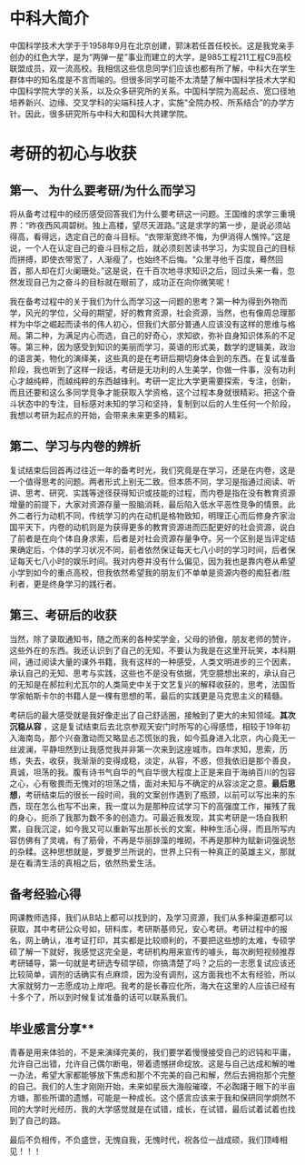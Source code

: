 # 中科大简介

中国科学技术大学于于1958年9月在北京创建，郭沫若任首任校长。这是我党亲手创办的红色大学，是为“两弹一星”事业而建立的大学，是985工程211工程C9高校联盟成员，双一流高校。我相信这些信息同学们应该也都有所了解，中科大在学生群体中的知名度是不言而喻的。但很多同学可能不太清楚了解中国科学技术大学和中国科学院大学的关系，以及众多研究所的关系。中国科学院为高起点、宽口径地培养新兴、边缘、交叉学科的尖端科技人才，实施“全院办校、所系结合”的办学方针。因此，很多研究所与中科大和国科大共建学院。

# 考研的初心与收获

## 第一、 为什么要考研/为什么而学习

将从备考过程中的经历感受回答我们为什么要考研这一问题。王国维的求学三重境界：“昨夜西风凋碧树。独上高楼，望尽天涯路。”这是求学的第一步，是说必须站得高，看得远，选定自己的奋斗目标。“衣带渐宽终不悔，为伊消得人憔悴。”这是说，一个人在认定自己的奋斗目标之后，就必须刻苦读书学习，为实现自己的目标而拼搏，即使衣带宽了，人渐瘦了，也始终不后悔。“众里寻他千百度，蓦然回首，那人却在灯火阑珊处。”这是说，在千百次地寻求知识之后，回过头来一看，忽然发现自己为之奋斗的目标就在眼前了，成功正在向你微笑呢！

我在备考过程中的关于我们为什么而学习这一问题的思考？第一种为得到外物而学，风光的学位，父母的期望，好的教育资源，社会资源，当然，也有像周总理那样为中华之崛起而读书的伟人初心，但我们大部分普通人应该没有这样的思维与格局。第二种，为满足内心而选，自己的好奇心，求知欲，弥补自身知识体系的不足等。第三种，因为感受到知识的美丽而学习，英语的形式美，数学的逻辑美，政治的语言美，物化的演绎美，这些真的是在考研后期切身体会到的东西。在复试准备阶段，我也听到了这样一段话，考研是无功利的人生美学，你做一件事，没有功利心才越纯粹，而越纯粹的东西越锋利。考研一定比大学更需要探索，专注，创新，而且还要和这么多同学竞争才能获取入学资格，这个过程本身就很精彩。把这个奋斗状态中的专注，目标感对未知的学习和坚持，复制到以后的人生任何一个阶段，我想以考研为起点的开始，会带来未来更多的精彩。

## 第二、学习与内卷的辨析

复试结束后回首再过往近一年的备考时光，我们究竟是在学习，还是在内卷，这是一个值得思考的问题。两者形式上别无二致。但本质不同，学习是指通过阅读、听讲、思考、研究、实践等途径获得知识或技能的过程，而内卷是指在没有教育资源增量的前提下，大家对资源存量一股脑消耗，最后陷入低水平恶性竞争的情景。此外二者行为动机不同，传统学习的内在动机是格物致知，明理正心而后修身齐家治国平天下，内卷的动机则是为获得更多的教育资源进而匹配更好的社会资源，说白了前者是在向个体自身求索，后者是对社会资源存量争夺。另一个区别是当评定结果确定后，个体的学习状况不同，前者依然保证每天七八小时的学习时间，后者保证每天七八小时的娱乐时间。我对内卷并没有什么偏见，因为我也是靠内卷从希望小学到如今的重点高校，但我依然希望我的朋友们不单单是资源内卷的痴狂者/胜利者，更是终身学习的践行者。

## 第三、考研后的收获

当然，除了录取通知书，随之而来的各种奖学金，父母的骄傲，朋友老师的赞许，这些外在的东西。我还认识到了自己的无知，不要认为我是在这里开玩笑，本科期间，通过阅读大量的课外书籍，我有这样的一种感受，人类文明进步的三个因素，承认自己的无知、思考与实践，这些也不是没有依据，凭空臆想出来的，承认自己的无知是在郝拉利尤瓦尔的人类简史中关于文艺复兴的解释收获的，思考，法国哲学家帕斯卡尔的书籍人是一棵有思想的苇，最后的实践更是马克思主义的精髓。

考研后的最大感受就是我好像走出了自己舒适圈，接触到了更大的未知领域。**其次沉稳从容** ，这是复试结束后去北京参观天安门时所写的心得感悟，相较于19年初入海南岛，那个兴奋激动而又略显忐忑慌张的我，如今孤身进入北京，内心竟无一丝波澜，平静坦然到让我感觉我并非第一次来到这座城市。四年求知，思索，历练，失去，收获，我渐渐的变得成稳，淡定，从容，不惑，但我依旧是那个善良，真诚，坦荡的我。腹有诗书气自华的气自华很大程度上正是来自于海纳百川的包容之心，心有敬畏而无愧对的坦荡之情，面对未知与不确定的从容淡定之意。**最后思想**，考研结束后的很长一段时间，我的文案创作遇到了瓶颈，以前可以写出来的东西，现在怎么也写不出来，我一度以为是那种应试学习下的高强度工作，摧残了我的身心，扼杀了我那为数不多的创造力。可最近我发现，其实考研是一场自我积累，自我沉淀，如今我又可以重新写出那长长的文案，种种生活心得，而且所写内容仿佛有了灵魂，有了筋骨，不再是华丽辞藻的堆砌，不再是那种为赋新词强说愁的杂糅。这种思想就是，罗曼罗兰所说的，世界上只有一种真正的英雄主义，那就是在看清生活的真相之后，依然热爱生活。

## 备考经验心得

网课教师选择，我们从B站上都可以找到的，及学习资源，我们从多种渠道都可以获取，其中考研公众号如，研料库，考研斯基师兄，安心考研。考研过程中的报名，网上确认，准考证打印，其实都是比较顺利的，不要把这些想的太难，专硕学硕了解一下就好，我感觉这完全是，考研机构用来宣传的噱头，每次刷短视频推荐考研辅导，第一句就是考研选专硕学硕，你搞清楚了吗？之后的一志愿复试应该还比较简单，调剂的话确实有点麻烦，因为没有调剂，这方面我也不太有经验，所以大家就努力一志愿成功上岸吧。我考的是长春应化所，海大在这里的人应该已经有十多个了，所以到时候复试准备的话可以联系我们。

## 毕业感言分享**

青春是用来体验的，不是来演绎完美的，我们要学着慢慢接受自己的迟钝和平庸，允许自己出错，允许自己偶尔断电，带着遗憾拼命绽放。这是与自己达成和解的唯一办法，希望大家都能够放下焦虑和那个不完美的自己和解，然后去拥抱那个完整的自己。我们的人生才刚刚开始，未来如星辰大海般璀璨，不必踟躇于眼下的半亩方塘，那些所谓的遗憾，可能是一种成长。这个感言应该来于我和保研同学炯然不同的大学时光经历，我的大学感觉就是在试错，成长，在试错，最后试着试着也找到了自己的路。

最后不负相传，不负盛世，无愧自我，无愧时代，祝各位一战成硕，我们顶峰相见！！！